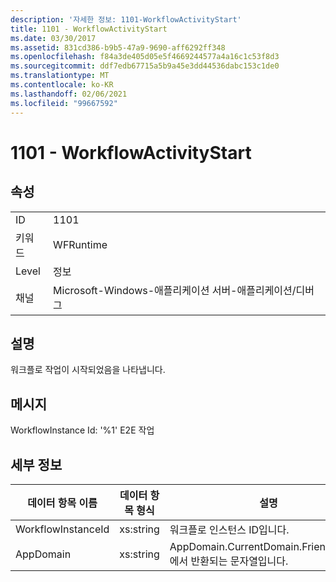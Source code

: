 ```yaml
---
description: '자세한 정보: 1101-WorkflowActivityStart'
title: 1101 - WorkflowActivityStart
ms.date: 03/30/2017
ms.assetid: 831cd386-b9b5-47a9-9690-aff6292ff348
ms.openlocfilehash: f84a3de405d05e5f4669244577a4a16c1c53f8d3
ms.sourcegitcommit: ddf7edb67715a5b9a45e3dd44536dabc153c1de0
ms.translationtype: MT
ms.contentlocale: ko-KR
ms.lasthandoff: 02/06/2021
ms.locfileid: "99667592"
---
```

# <a name="1101---workflowactivitystart"></a>1101 - WorkflowActivityStart

## <a name="properties"></a>속성  
  
|||  
|-|-|  
|ID|1101|  
|키워드|WFRuntime|  
|Level|정보|  
|채널|Microsoft-Windows-애플리케이션 서버-애플리케이션/디버그|  
  
## <a name="description"></a>설명  

 워크플로 작업이 시작되었음을 나타냅니다.  
  
## <a name="message"></a>메시지  

 WorkflowInstance Id: '%1' E2E 작업  
  
## <a name="details"></a>세부 정보  
  
|데이터 항목 이름|데이터 항목 형식|설명|  
|--------------------|--------------------|-----------------|  
|WorkflowInstanceId|xs:string|워크플로 인스턴스 ID입니다.|  
|AppDomain|xs:string|AppDomain.CurrentDomain.FriendlyName에서 반환되는 문자열입니다.|
